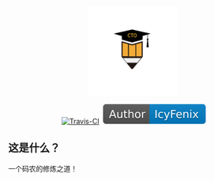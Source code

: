 <GitHubWrapper>
<p align="center">
	<br/>
  <a href="https://itliwei.github.io" target="_blank">
    <img width="180" src="https://github.com/itliwei/itliwei.github.io/blob/master/.vuepress/public/images/logo-color.png?raw=true" alt="logo">
  </a>
</p>

<TitleInfos />

<p align="center" class="print-break">
	<GithubInfos />
    <a href="https://itliwei.github.io" style="display:inline-block"><words type='updated' /></a>
    <a href="https://travis-ci.com/itliwei/itliwei.github.io" target="_blank" style="display:inline-block" class="not-print"><img src="https://api.travis-ci.com/itliwei/itliwei.github.io.svg?branch=master" alt="Travis-CI"></a>
    <a href="/summary/"  style="display:inline-block"><words type='badge' chapter='/'/></a>
    <a href="https://itliwei.github.io/introduction/about-me.html" target="_blank" style="display:inline-block"><img src="https://raw.githubusercontent.com/itliwei/itliwei.github.io/master/.vuepress/public/images/Author-IcyFenix-blue.svg" alt="About Author"></a>
	<PublishInfos />
</p>
</GitHubWrapper>


## 这是什么？

一个码农的修炼之道！
